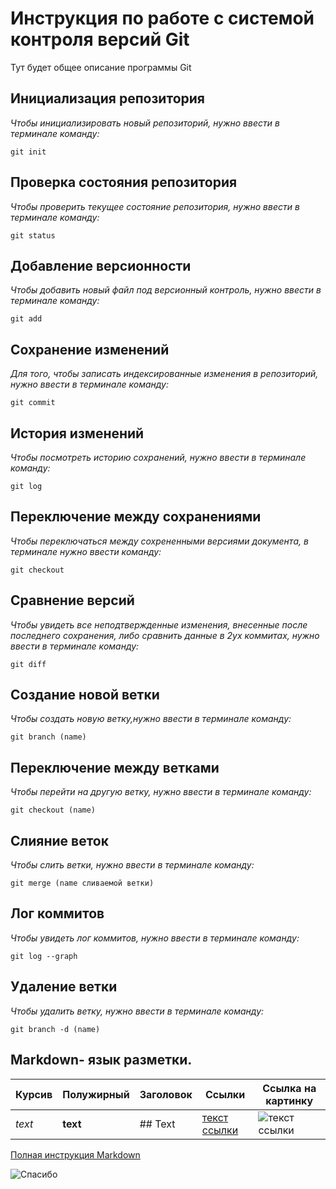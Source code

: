 # Инструкция по работе с системой контроля версий Git

Тут будет общее описание программы Git

## Инициализация репозитория

*Чтобы инициализировать новый репозиторий, нужно ввести в терминале команду:*

    git init

## Проверка состояния репозитория

*Чтобы проверить текущее состояние репозитория, нужно ввести в терминале команду:*

    git status

## Добавление версионности

*Чтобы добавить новый файл под версионный контроль, нужно ввести в терминале команду:*

    git add

## Сохранение изменений

*Для того, чтобы записать индексированные изменения в репозиторий, нужно ввести в терминале команду:*

    git commit

## История изменений

*Чтобы посмотреть историю сохранений, нужно ввести в терминале команду:*

    git log

## Переключение между сохранениями

*Чтобы переключаться между сохрененными версиями документа, в терминале нужно ввести команду:*

    git checkout

## Сравнение версий

*Чтобы увидеть все неподтвержденные изменения, внесенные после последнего сохранения, либо сравнить данные в 2ух коммитах, нужно ввести в терминале команду:*

    git diff

## Создание новой ветки

*Чтобы создать новую ветку,нужно ввести в терминале команду:*

    git branch (name)

## Переключение между ветками

*Чтобы перейти на другую ветку, нужно ввести в терминале команду:*

    git checkout (name)

## Слияние веток

*Чтобы слить ветки, нужно ввести в терминале команду:*

    git merge (name сливаемой ветки)

## Лог коммитов

*Чтобы увидеть лог коммитов, нужно ввести в терминале команду:*

    git log --graph

## Удаление ветки

*Чтобы удалить ветку, нужно ввести в терминале команду:*

    git branch -d (name)

## Markdown- язык разметки.

Курсив | Полужирный | Заголовок | Ссылки | Ссылка на картинку
------ | ------ | ----- | ----- | ------|
*text* | **text** | ## Text | [текст ссылки](ссылка) | ![текст ссылки](ссылка)

[Полная инструкция Markdown](https://docs.microsoft.com/ru-ru/contribute/markdown-reference)

![Спасибо](https://encrypted-tbn0.gstatic.com/images?q=tbn:ANd9GcTvP3LOnN5psvFmeHd5lAHFpCTPJUY010r7qg&usqp=CAU)
